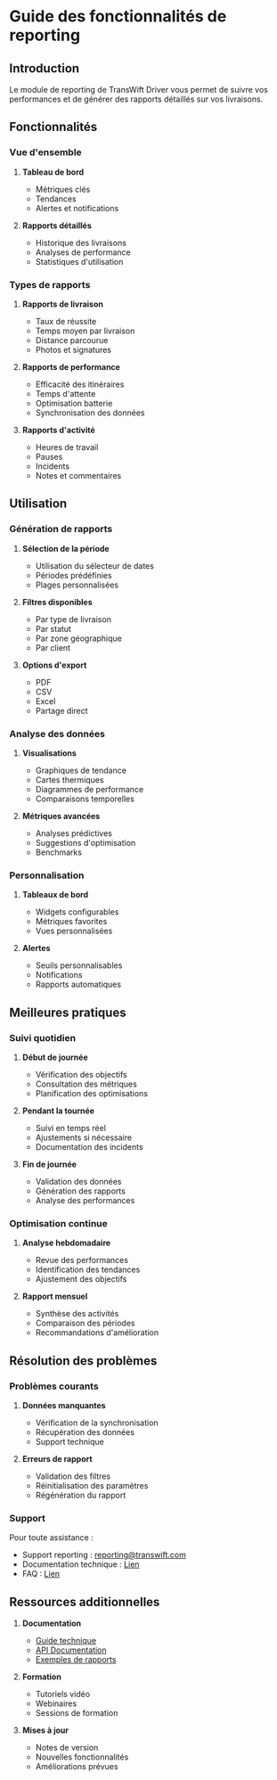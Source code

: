 # Guide des fonctionnalités de reporting

## Introduction

Le module de reporting de TransWift Driver vous permet de suivre vos performances et de générer des rapports détaillés sur vos livraisons.

## Fonctionnalités

### Vue d'ensemble

1. **Tableau de bord**
   - Métriques clés
   - Tendances
   - Alertes et notifications

2. **Rapports détaillés**
   - Historique des livraisons
   - Analyses de performance
   - Statistiques d'utilisation

### Types de rapports

1. **Rapports de livraison**
   - Taux de réussite
   - Temps moyen par livraison
   - Distance parcourue
   - Photos et signatures

2. **Rapports de performance**
   - Efficacité des itinéraires
   - Temps d'attente
   - Optimisation batterie
   - Synchronisation des données

3. **Rapports d'activité**
   - Heures de travail
   - Pauses
   - Incidents
   - Notes et commentaires

## Utilisation

### Génération de rapports

1. **Sélection de la période**
   - Utilisation du sélecteur de dates
   - Périodes prédéfinies
   - Plages personnalisées

2. **Filtres disponibles**
   - Par type de livraison
   - Par statut
   - Par zone géographique
   - Par client

3. **Options d'export**
   - PDF
   - CSV
   - Excel
   - Partage direct

### Analyse des données

1. **Visualisations**
   - Graphiques de tendance
   - Cartes thermiques
   - Diagrammes de performance
   - Comparaisons temporelles

2. **Métriques avancées**
   - Analyses prédictives
   - Suggestions d'optimisation
   - Benchmarks

### Personnalisation

1. **Tableaux de bord**
   - Widgets configurables
   - Métriques favorites
   - Vues personnalisées

2. **Alertes**
   - Seuils personnalisables
   - Notifications
   - Rapports automatiques

## Meilleures pratiques

### Suivi quotidien

1. **Début de journée**
   - Vérification des objectifs
   - Consultation des métriques
   - Planification des optimisations

2. **Pendant la tournée**
   - Suivi en temps réel
   - Ajustements si nécessaire
   - Documentation des incidents

3. **Fin de journée**
   - Validation des données
   - Génération des rapports
   - Analyse des performances

### Optimisation continue

1. **Analyse hebdomadaire**
   - Revue des performances
   - Identification des tendances
   - Ajustement des objectifs

2. **Rapport mensuel**
   - Synthèse des activités
   - Comparaison des périodes
   - Recommandations d'amélioration

## Résolution des problèmes

### Problèmes courants

1. **Données manquantes**
   - Vérification de la synchronisation
   - Récupération des données
   - Support technique

2. **Erreurs de rapport**
   - Validation des filtres
   - Réinitialisation des paramètres
   - Régénération du rapport

### Support

Pour toute assistance :
- Support reporting : reporting@transwift.com
- Documentation technique : [Lien](../technical/reporting.md)
- FAQ : [Lien](../faq.md#reporting)

## Ressources additionnelles

1. **Documentation**
   - [Guide technique](../technical/reporting.md)
   - [API Documentation](../api/reporting.md)
   - [Exemples de rapports](../examples/reports.md)

2. **Formation**
   - Tutoriels vidéo
   - Webinaires
   - Sessions de formation

3. **Mises à jour**
   - Notes de version
   - Nouvelles fonctionnalités
   - Améliorations prévues

